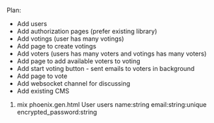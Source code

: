 Plan:
  - Add users
  - Add authorization pages (prefer existing library)
  - Add votings (user has many votings)
  - Add page to create votings
  - Add voters (users has many voters and votings has many voters)
  - Add page to add available voters to voting
  - Add start voting button - sent emails to voters in background
  - Add page to vote
  - Add websocket channel for discussing
  - Add existing CMS



1) mix phoenix.gen.html User users name:string email:string:unique encrypted_password:string

